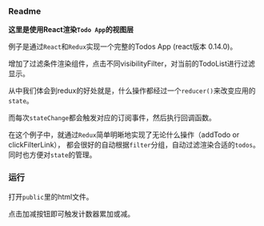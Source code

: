 ### Readme

**这里是使用React渲染`Todo App`的视图层**

例子是通过`React`和`Redux`实现一个完整的Todos App (react版本 0.14.0)。

增加了过滤条件渲染组件，点击不同visibilityFilter，对当前的TodoList进行过滤显示。

从中我们体会到redux的好处就是，什么操作都经过一个`reducer()`来改变应用的`state`。

而每次`stateChange`都会触发对应的订阅事件，然后执行回调函数。

在这个例子中，就通过`Redux`简单明晰地实现了无论什么操作（addTodo or clickFilterLink），
都会很好的自动根据`filter`分组，自动过滤渲染合适的`todos`。同时也方便对`state`的管理。

### 运行

打开`public`里的html文件。

点击加减按钮即可触发计数器累加或减。
